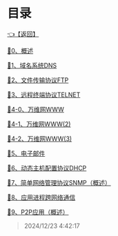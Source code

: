 # 目录  


[👈【返回】](/--Catalog--/计算机网络/--Catalog--计算机网络)  


[📜0、概述](/计算机网络/6、应用层/0、概述)  

[📜1、域名系统DNS](/计算机网络/6、应用层/1、域名系统DNS)  

[📜2、文件传输协议FTP](/计算机网络/6、应用层/2、文件传输协议FTP)  

[📜3、远程终端协议TELNET](/计算机网络/6、应用层/3、远程终端协议TELNET)  

[📜4-0、万维网WWW](/计算机网络/6、应用层/4-0、万维网WWW)  

[📜4-1、万维网WWW(2)](/计算机网络/6、应用层/4-1、万维网WWW(2))  

[📜4-2、万维网WWW(3)](/计算机网络/6、应用层/4-2、万维网WWW(3))  

[📜5、电子邮件](/计算机网络/6、应用层/5、电子邮件)  

[📜6、动态主机配置协议DHCP](/计算机网络/6、应用层/6、动态主机配置协议DHCP)  

[📜7、简单网络管理协议SNMP（概述）](/计算机网络/6、应用层/7、简单网络管理协议SNMP（概述）)  

[📜8、应用进程跨网络通信](/计算机网络/6、应用层/8、应用进程跨网络通信)  

[📜9、P2P应用（概述）](/计算机网络/6、应用层/9、P2P应用（概述）)  







> 2024/12/23 4:42:17
